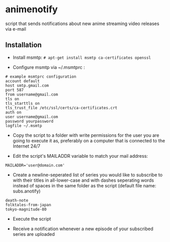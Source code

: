 animenotify
===========

script that sends notifications about new anime streaming video releases via e-mail


## Installation

* Install msmtp:
```# apt-get install msmtp ca-certificates openssl```

* Configure msmtp via ~/.msmtprc :
```
# example msmtprc configuration
account default
host smtp.gmail.com
port 587
from username@gmail.com
tls on
tls_starttls on
tls_trust_file /etc/ssl/certs/ca-certificates.crt
auth on
user username@gmail.com
password yourpassword
logfile ~/.msmtp
```

* Copy the script to a folder with write permissions for the user you are going to execute it as, preferably on a computer that is connected to the Internet 24/7

* Edit the script's MAILADDR variable to match your mail address:
```
MAILADDR='user@domain.com'
```

* Create a newline-seperated list of series you would like to subscribe to with their titles in all-lower-case and with dashes seperating words instead of spaces in the same folder as the script (default file name: subs.anotify)

```
death-note
folktales-from-japan
tokyo-magnitude-80
```

* Execute the script

* Receive a notification whenever a new episode of your subscribed series are uploaded
